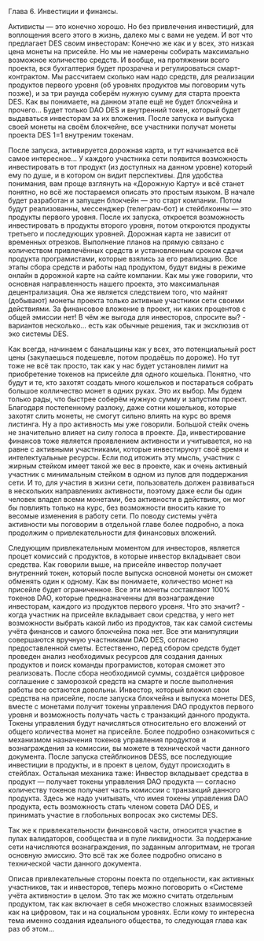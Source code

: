 Глава 6. Инвестиции и финансы.

Активисты — это конечно хорошо. Но без привлечения инвестиций, для воплощения всего этого в жизнь, далеко мы с вами не уедем. И вот что предлагает DES своим инвесторам:
Конечно же как и у всех, это низкая цена монеты на присейле. Но мы не намерены собирать максимально возможное количество средств. И вообще, на протяжении всего проекта, вся бухгалтерия будет прозрачна и регулироваться смарт-контрактом. Мы рассчитаем сколько нам надо средств, для реализации продуктов первого уровня (об уровнях продуктов мы поговорим чуть позже), и за три раунда соберём нужную сумму для старта проекта DES. Как вы понимаете, на данном  этапе ещё не будет блокчейна и прочего… Будет только DAO DES и внутренний токен, который будет выдаваться инвесторам за их вложения. После запуска и выпуска своей монеты на своём блокчейне, все участники получат монеты проекта DES 1=1 внутреним токенам. 

После запуска, активируется дорожная карта, и тут начинается всё самое интересное… 
У каждого участника сети появится возможность инвестировать в тот продукт (из доступных на данном уровне) который ему по душе, и в котором он видит перспективы. Для удобства понимания, вам проще взглянуть на «Дорожную Карту» и всё станет понятно, но всё же постараемся описать это простым языком.
В начале будет разработан и запущен блокчейн — это старт компании. Потом будут реализованны, мессенджер (телеграм-бот) и стейблкоины — это продукты первого уровня. После их запуска, откроется возможность инвестировать в продукты второго уровня, потом откроются продукты третьего и последующих уровней.
Дорожная карта не зависит от временных отрезков. Выполнение планов на прямую связано с количеством привлечённых средств и установленным сроком сдачи продукта програмистами, которые взялись за его реализацию. Все этапы сбора средств и работы над продуктом, будут видны в режиме онлайн в дорожной карте на сайте компании.
Как мы уже говорили, что основная направленность нашего проекта, это максимальная децентрализация. Она же является следствием того, что майнят (добывают) монеты проекта только активные участники сети своими действиями. За финансовое вложение в проект, ни каких процентов с общей эмиссии нет! 
В чём же выгода для инвесторов, спросите вы? - вариантов несколько… есть как обычные решения, так и эксклюзив от эко системы DES.

Как всегда, начинаем с банальщины как у всех, это потенциальный рост цены (закупаешься подешевле, потом продаёшь по дороже). Но тут тоже не всё так просто, так как у нас будет установлен лимит на приобретение токенов на присейле для одного кошелька. Понятно, что будут и те, кто захотят создать много кошельков и постараться собрать большое колличество монет в одних руках. Это их выбор. Мы будем только рады, что быстрее соберём нужную сумму и запустим проект.
Благодаря постепенному разлоку, даже сотни кошельков, которые захотят слить монеты, не смогут сильно влиять на курс во время листинга. Ну а про активность мы уже говорили. Большой стейк очень не значительно влияет на силу голоса в проекте. Да, инвестирование финансов тоже является проявлением активности и учитывается, но на равне с активными участниками, которые инвестируюут своё время и интелектуальные ресурсы. Если под итожить эту мысль, участник с жирным стейком имеет такой же вес в проекте, как и очень активный участник с минимальным стейком в одном из пулов для поддержания сети. И то, для участия в жизни сети, пользователь должен развиваться в нескольких направлениях активности, поэтому даже если бы один человек владел всеми монетами, без активности в действиях, он мог бы повлиять только на курс, без возможности вносить какие то весомые изменения в работу сети. По поводу системы учёта активности мы поговорим в отдельной главе более подробно, а пока продолжим о привлекательности для финансовых вложений.

Следующим привлекательным моментом для инвесторов, является процет комиссий с продуктов, в которые инвестор вкладывает свои средства. Как говорили выше, на присейле инвестор получает внутренний токен, который после выпуска основной монеты он сможет обменять один к одному. Как вы понимаете, количество монет на присейле будет ограниченное. Все эти монеты составляют 100% токенов DAO, которые предназначенны для вознаграждение инвесторам, каждого из продуктов первого уровня. Что это значит? - когда участник на присейле вкладывает свои средства, у него нет возможности выбрать какой либо из продуктов, так как самой системы учёта финансов и самого блокчейна пока нет. Все эти манипуляции совершаются вручную участниками DAO DES, согласно предоставленной сметы. Естественно, перед сбором средств будет проведен анализ необходимых ресурсов для создания данных продуктов и поиск команды програмистов, которая сможет это реализовать. После сбора необходимой суммы, создаётся цифровое соглашение с заморозкой средств на смарте и после выполнения работы все остаются довольны. Инвестор, который вложил свои средства на присейле, после запуска блокчейна и выпуска монеты DES, вместе с монетами получит токены управления DAO продуктов первого уровня и возможность получать часть с транзакций данного продукта. Токены управления будут начисляться относительно его вложений от  общего количества монет на присейле. Более подробно ознакомиться с механизмом назначения токенов управления продуктов и вознаграждения за комиссии, вы можете в технической части данного документа.
После запуска стейблкоинов DESS, все последующие инвестиции в продукты, и в проект в целом, будут происходить в стейблах. Остальная механика таже: Инвестор вкладывает средства в продукт — получает токены управления DAO продукта — согласно количеству токенов получает часть комиссии с транзакций данного продукта. 
Здесь же надо учитывать, что имея токены управления DAO продукта, есть возможность стать членом совета DAO DES, и принимать участие в глобольных вопросах эко системы DES.

Так же к привлекательности финансовой части, относится участие в пулах валидаторов, сообщества и в пуле ликвидности. За поддержание сети начисляются вознаграждения, по заданным алгоритмам, не трогая основную эмиссию. Это всё так же более подробно описано в технической части данного документа.

Описав привлекательные стороны поекта по отдельности, как активных участников, так и инвесторов, теперь можно поговорить о «Системе учёта активности» в целом. 
Это так же можно считать отдельным продуктом, так как включает в себя множество сложных взаимосвязей как на цифровом, так и на социальном уровнях. Если кому то интересна тема именно создания идеального общества, то следующая глава как раз об этом...

 
